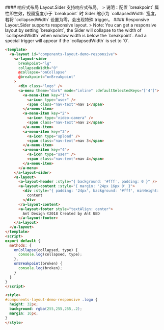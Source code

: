 <cn>
#### 响应式布局
Layout.Sider 支持响应式布局。
> 说明：配置 `breakpoint` 属性即生效，视窗宽度小于 `breakpoint` 时 Sider 缩小为 `collapsedWidth` 宽度，若将 `collapsedWidth` 设置为零，会出现特殊 trigger。
</cn>

<us>
#### Responsive
Layout.Sider supports responsive layout.
> Note: You can get a responsive layout by setting `breakpoint`, the Sider will collapse to the width of `collapsedWidth` when window width is below the `breakpoint`. And a special trigger will appear if the `collapsedWidth` is set to `0`.
</us>

```html
<template>
  <a-layout id="components-layout-demo-responsive">
    <a-layout-sider
      breakpoint="lg"
      collapsedWidth="0"
      @collapse="onCollapse"
      @breakpoint="onBreakpoint"
    >
      <div class="logo" />
      <a-menu theme="dark" mode="inline" :defaultSelectedKeys="['4']">
        <a-menu-item key="1">
          <a-icon type="user" />
          <span class="nav-text">nav 1</span>
        </a-menu-item>
        <a-menu-item key="2">
          <a-icon type="video-camera" />
          <span class="nav-text">nav 2</span>
        </a-menu-item>
        <a-menu-item key="3">
          <a-icon type="upload" />
          <span class="nav-text">nav 3</span>
        </a-menu-item>
        <a-menu-item key="4">
          <a-icon type="user" />
          <span class="nav-text">nav 4</span>
        </a-menu-item>
      </a-menu>
    </a-layout-sider>
    <a-layout>
      <a-layout-header :style="{ background: '#fff', padding: 0 }" />
      <a-layout-content :style="{ margin: '24px 16px 0' }">
        <div :style="{ padding: '24px', background: '#fff', minHeight: '360px' }">
          content
        </div>
      </a-layout-content>
      <a-layout-footer style="textAlign: center">
        Ant Design ©2018 Created by Ant UED
      </a-layout-footer>
    </a-layout>
  </a-layout>
</template>
<script>
export default {
  methods: {
    onCollapse(collapsed, type) {
      console.log(collapsed, type);
    },
    onBreakpoint(broken) {
      console.log(broken);
    }
  }
}
</script>

<style>
#components-layout-demo-responsive .logo {
  height: 32px;
  background: rgba(255,255,255,.2);
  margin: 16px;
}
</style>
```
